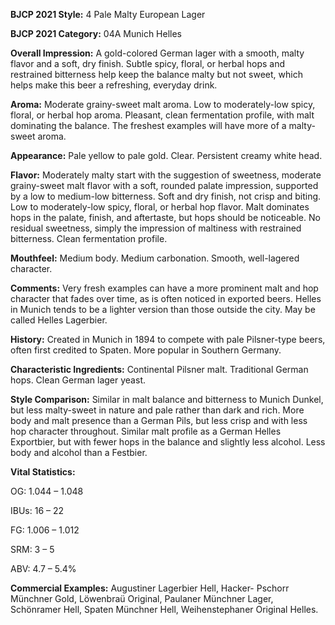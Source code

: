 <b>BJCP 2021 Style:</b> 4 Pale Malty European Lager

<b>BJCP 2021 Category:</b> 04A Munich Helles

<b>Overall Impression:</b> A gold-colored German lager with a
smooth, malty flavor and a soft, dry finish. Subtle spicy, floral,
or herbal hops and restrained bitterness help keep the balance
malty but not sweet, which helps make this beer a refreshing,
everyday drink.

<b>Aroma:</b> Moderate grainy-sweet malt aroma. Low to
moderately-low spicy, floral, or herbal hop aroma. Pleasant,
clean fermentation profile, with malt dominating the balance.
The freshest examples will have more of a malty-sweet aroma.

<b>Appearance:</b> Pale yellow to pale gold. Clear. Persistent
creamy white head.

<b>Flavor:</b> Moderately malty start with the suggestion of
sweetness, moderate grainy-sweet malt flavor with a soft,
rounded palate impression, supported by a low to medium-low
bitterness. Soft and dry finish, not crisp and biting. Low to
moderately-low spicy, floral, or herbal hop flavor. Malt
dominates hops in the palate, finish, and aftertaste, but hops
should be noticeable. No residual sweetness, simply the
impression of maltiness with restrained bitterness. Clean
fermentation profile.

<b>Mouthfeel:</b> Medium body. Medium carbonation. Smooth,
well-lagered character.

<b>Comments:</b> Very fresh examples can have a more prominent
malt and hop character that fades over time, as is often noticed
in exported beers. Helles in Munich tends to be a lighter
version than those outside the city. May be called Helles
Lagerbier.

<b>History:</b> Created in Munich in 1894 to compete with pale
Pilsner-type beers, often first credited to Spaten. More popular
in Southern Germany.

<b>Characteristic Ingredients:</b> Continental Pilsner malt.
Traditional German hops. Clean German lager yeast.

<b>Style Comparison:</b> Similar in malt balance and bitterness to
Munich Dunkel, but less malty-sweet in nature and pale rather
than dark and rich. More body and malt presence than a
German Pils, but less crisp and with less hop character
throughout. Similar malt profile as a German Helles
Exportbier, but with fewer hops in the balance and slightly less
alcohol. Less body and alcohol than a Festbier.

<b>Vital Statistics:</b>

OG: 1.044 – 1.048

IBUs: 16 – 22

FG: 1.006 – 1.012

SRM: 3 – 5

ABV: 4.7 – 5.4%

<b>Commercial Examples:</b> Augustiner Lagerbier Hell, Hacker-
Pschorr Münchner Gold, Löwenbraü Original, Paulaner
Münchner Lager, Schönramer Hell, Spaten Münchner Hell,
Weihenstephaner Original Helles.
